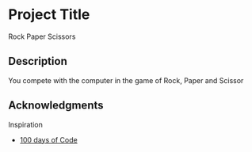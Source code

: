 # Project Title 
Rock Paper Scissors

## Description
You compete with the computer in the game of Rock, Paper and Scissor         

## Acknowledgments
Inspiration
* [100 days of Code](https://www.reddit.com/r/learnpython/comments/ty6ic6/angela_yu_100_days_of_code/)
